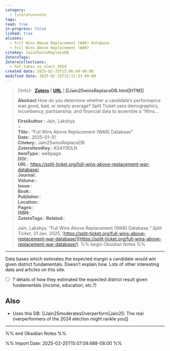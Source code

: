 ```yaml
---
category:
  - literaturenote
tags: 
read: true
in-progress: false
linked: true
aliases:
  - Full Wins Above Replacement (WAR) Database
  - Full Wins Above Replacement (WAR)
citekey: Jain25winsReplaceDB
ZoteroTags: 
ZoteroCollections:
  - hot_takes_us_elect_2024
created date: 2025-02-25T15:06:49-08:00
modified date: 2025-02-25T15:11:33-08:00
---
```


> [!info]- &nbsp;[**Zotero**](zotero://select/library/items/KS4Y9DLN)   | [**URL**](https://split-ticket.org/full-wins-above-replacement-war-database/) | **[[Jain25winsReplaceDB.html|HTM]]**
>
> 
> **Abstract**
> How do you determine whether a candidate’s performance was good, bad, or simply average? Split Ticket uses demographics, incumbency, partisanship, and financial data to assemble a “Wins…
> 
> 
> **FirstAuthor**:: Jain, Lakshya  
~    
> **Title**:: "Full Wins Above Replacement (WAR) Database"  
> **Date**:: 2025-01-31  
> **Citekey**:: Jain25winsReplaceDB  
> **ZoteroItemKey**:: KS4Y9DLN  
> **itemType**:: webpage  
> **DOI**::   
> **URL**:: https://split-ticket.org/full-wins-above-replacement-war-database/  
> **Journal**::   
> **Volume**::   
> **Issue**::   
> **Book**::   
> **Publisher**::   
> **Location**::    
> **Pages**::   
> **ISBN**::   
> **ZoteroTags**:: 
> **Related**:: 

> Jain, Lakshya. “Full Wins Above Replacement (WAR) Database.” _Split Ticket_, 31 Jan. 2025, [https://split-ticket.org/full-wins-above-replacement-war-database/](https://split-ticket.org/full-wins-above-replacement-war-database/).
%% begin Obsidian Notes %%
___

Data bases which estimates the expected margin a candidate would win given district fundamentals.  Doesn't explain how.  Lots of other interesting data and articles on this site.

- [ ] ? details of how they estimated the expected district result given fundamentals (income, education, etc.?)
## Also
- Uses this DB: [[Jain25moderatesOverperform|Jain25: The real overperformers of the 2024 election might rankle you]] 

___
%% end Obsidian Notes %%

%% Import Date: 2025-02-25T15:07:09.688-08:00 %%
